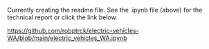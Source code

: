 Currently creating the readme file. See the .ipynb file (above) for the technical report or click the link below.

https://github.com/robptrck/electric-vehicles-WA/blob/main/electric_vehicles_WA.ipynb
